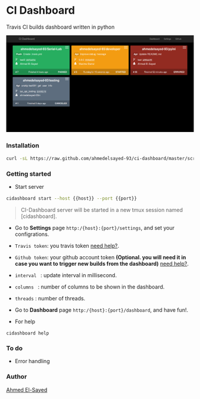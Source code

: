 # CI Dashboard
Travis CI builds dashboard written in python

![dashboard](/docs/dashboard.png)

### Installation
```bash
curl -sL https://raw.github.com/ahmedelsayed-93/ci-dashboard/master/scripts/install.sh | sudo bash 
```
### Getting started

- Start server
```bash
cidashboard start --host {{host}} --port {{port}}
```
> CI-Dashboard server will be started in a new tmux session named [cidashboard].
- Go to **Settings** page ```http:/{host}:{port}/settings```, and set your configrations.

- ```Travis token```: you travis token [need help?](https://docs.travis-ci.com/api/#authentication).

- ```Github token```: your github account token **(Optional. you will need it in case you want to trigger new builds from the dashboard)** [need help?](https://github.com/settings/tokens).

- ```interval ```  : update interval in millisecond.

- ```columns ```    : number of columns to be shown in the dashboard.

- ```threads```     : number of threads.


- Go to **Dashboard** page ```http:/{host}:{port}/dashboard```, and have fun!. 

- For help 
```
cidashboard help 
```

### To do
- Error handling 

### Author
[Ahmed El-Sayed](mailto:ahmed.m.elsayed93@gmail.com)

